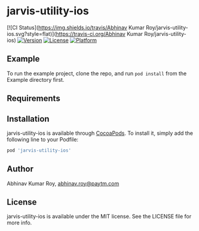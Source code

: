# jarvis-utility-ios

[![CI Status](https://img.shields.io/travis/Abhinav Kumar Roy/jarvis-utility-ios.svg?style=flat)](https://travis-ci.org/Abhinav Kumar Roy/jarvis-utility-ios)
[![Version](https://img.shields.io/cocoapods/v/jarvis-utility-ios.svg?style=flat)](https://cocoapods.org/pods/jarvis-utility-ios)
[![License](https://img.shields.io/cocoapods/l/jarvis-utility-ios.svg?style=flat)](https://cocoapods.org/pods/jarvis-utility-ios)
[![Platform](https://img.shields.io/cocoapods/p/jarvis-utility-ios.svg?style=flat)](https://cocoapods.org/pods/jarvis-utility-ios)

## Example

To run the example project, clone the repo, and run `pod install` from the Example directory first.

## Requirements

## Installation

jarvis-utility-ios is available through [CocoaPods](https://cocoapods.org). To install
it, simply add the following line to your Podfile:

```ruby
pod 'jarvis-utility-ios'
```

## Author

Abhinav Kumar Roy, abhinav.roy@paytm.com

## License

jarvis-utility-ios is available under the MIT license. See the LICENSE file for more info.
